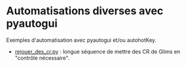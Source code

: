 # Automatisations diverses avec pyautogui

Exemples d'automatisation avec pyautogui et/ou autohotKey.


  * [rejouer_des_cr.py](essais%2Frejouer_des_cr.py) : longue séquence de mettre des CR de Glims en "contrôle nécessaire".